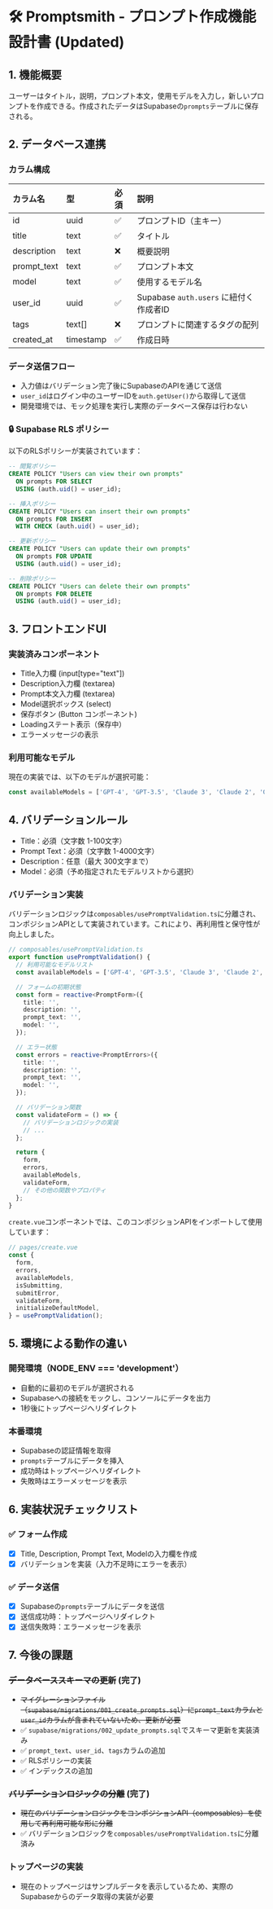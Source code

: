 # 🛠 Promptsmith - プロンプト作成機能 設計書 (Updated)

## 1. 機能概要

ユーザーはタイトル，説明，プロンプト本文，使用モデルを入力し，新しいプロンプトを作成できる。作成されたデータはSupabaseの`prompts`テーブルに保存される。

## 2. データベース連携

### カラム構成

| カラム名    | 型        | 必須 | 説明                                   |
| :---------- | :-------- | :--- | :------------------------------------- |
| id          | uuid      | ✅   | プロンプトID（主キー）                 |
| title       | text      | ✅   | タイトル                               |
| description | text      | ❌   | 概要説明                               |
| prompt_text | text      | ✅   | プロンプト本文                         |
| model       | text      | ✅   | 使用するモデル名                       |
| user_id     | uuid      | ✅   | Supabase `auth.users` に紐付く作成者ID |
| tags        | text[]    | ❌   | プロンプトに関連するタグの配列         |
| created_at  | timestamp | ✅   | 作成日時                               |

### データ送信フロー

- 入力値はバリデーション完了後にSupabaseのAPIを通じて送信
- `user_id`はログイン中のユーザーIDを`auth.getUser()`から取得して送信
- 開発環境では、モック処理を実行し実際のデータベース保存は行わない

### 🔒 Supabase RLS ポリシー

以下のRLSポリシーが実装されています：

```sql
-- 閲覧ポリシー
CREATE POLICY "Users can view their own prompts"
  ON prompts FOR SELECT
  USING (auth.uid() = user_id);

-- 挿入ポリシー
CREATE POLICY "Users can insert their own prompts"
  ON prompts FOR INSERT
  WITH CHECK (auth.uid() = user_id);

-- 更新ポリシー
CREATE POLICY "Users can update their own prompts"
  ON prompts FOR UPDATE
  USING (auth.uid() = user_id);

-- 削除ポリシー
CREATE POLICY "Users can delete their own prompts"
  ON prompts FOR DELETE
  USING (auth.uid() = user_id);
```

## 3. フロントエンドUI

### 実装済みコンポーネント

- Title入力欄 (input[type="text"])
- Description入力欄 (textarea)
- Prompt本文入力欄 (textarea)
- Model選択ボックス (select)
- 保存ボタン (Button コンポーネント)
- Loadingステート表示（保存中）
- エラーメッセージの表示

### 利用可能なモデル

現在の実装では、以下のモデルが選択可能：

```javascript
const availableModels = ['GPT-4', 'GPT-3.5', 'Claude 3', 'Claude 2', 'Gemini Pro', 'Llama 3'];
```

## 4. バリデーションルール

- Title：必須（文字数 1-100文字）
- Prompt Text：必須（文字数 1-4000文字）
- Description：任意（最大 300文字まで）
- Model：必須（予め指定されたモデルリストから選択）

### バリデーション実装

バリデーションロジックは`composables/usePromptValidation.ts`に分離され、コンポジションAPIとして実装されています。これにより、再利用性と保守性が向上しました。

```typescript
// composables/usePromptValidation.ts
export function usePromptValidation() {
  // 利用可能なモデルリスト
  const availableModels = ['GPT-4', 'GPT-3.5', 'Claude 3', 'Claude 2', 'Gemini Pro', 'Llama 3'];

  // フォームの初期状態
  const form = reactive<PromptForm>({
    title: '',
    description: '',
    prompt_text: '',
    model: '',
  });

  // エラー状態
  const errors = reactive<PromptErrors>({
    title: '',
    description: '',
    prompt_text: '',
    model: '',
  });

  // バリデーション関数
  const validateForm = () => {
    // バリデーションロジックの実装
    // ...
  };

  return {
    form,
    errors,
    availableModels,
    validateForm,
    // その他の関数やプロパティ
  };
}
```

`create.vue`コンポーネントでは、このコンポジションAPIをインポートして使用しています：

```typescript
// pages/create.vue
const {
  form,
  errors,
  availableModels,
  isSubmitting,
  submitError,
  validateForm,
  initializeDefaultModel,
} = usePromptValidation();
```

## 5. 環境による動作の違い

### 開発環境（NODE_ENV === 'development'）

- 自動的に最初のモデルが選択される
- Supabaseへの接続をモックし、コンソールにデータを出力
- 1秒後にトップページへリダイレクト

### 本番環境

- Supabaseの認証情報を取得
- `prompts`テーブルにデータを挿入
- 成功時はトップページへリダイレクト
- 失敗時はエラーメッセージを表示

## 6. 実装状況チェックリスト

### ✅ フォーム作成

- [x] Title, Description, Prompt Text, Modelの入力欄を作成
- [x] バリデーションを実装（入力不足時にエラーを表示）

### ✅ データ送信

- [x] Supabaseの`prompts`テーブルにデータを送信
- [x] 送信成功時：トップページへリダイレクト
- [x] 送信失敗時：エラーメッセージを表示

## 7. 今後の課題

### ~~データベーススキーマの更新~~ (完了)

- ~~マイグレーションファイル（`supabase/migrations/001_create_prompts.sql`）に`prompt_text`カラムと`user_id`カラムが含まれていないため、更新が必要~~
- ✅ `supabase/migrations/002_update_prompts.sql`でスキーマ更新を実装済み
- ✅ `prompt_text`、`user_id`、`tags`カラムの追加
- ✅ RLSポリシーの実装
- ✅ インデックスの追加

### ~~バリデーションロジックの分離~~ (完了)

- ~~現在のバリデーションロジックをコンポジションAPI（composables）を使用して再利用可能な形に分離~~
- ✅ バリデーションロジックを`composables/usePromptValidation.ts`に分離済み

### トップページの実装

- 現在のトップページはサンプルデータを表示しているため、実際のSupabaseからのデータ取得の実装が必要
